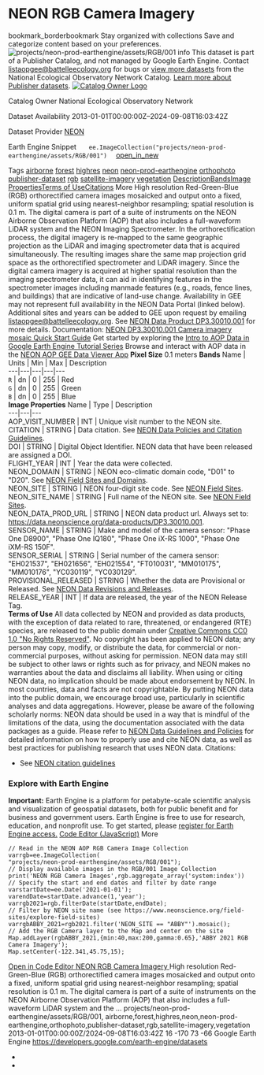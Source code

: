  
#  NEON RGB Camera Imagery 
bookmark_borderbookmark Stay organized with collections  Save and categorize content based on your preferences.
![projects/neon-prod-earthengine/assets/RGB/001](https://developers.google.com/earth-engine/datasets/images/neon-prod-earthengine/projects_neon-prod-earthengine_assets_RGB_001_sample.png)
info
This dataset is part of a Publisher Catalog, and not managed by Google Earth Engine. Contact listaopgee@battelleecology.org for bugs or [view more datasets](https://developers.google.com/earth-engine/datasets/publisher/neon-prod-earthengine) from the National Ecological Observatory Network Catalog. [Learn more about Publisher datasets](https://developers.google.com/earth-engine/datasets/publisher). 
[ ![Catalog Owner Logo](https://developers.google.com/static/earth-engine/datasets/logos/neon-prod-earthengine_logo.png) ](https://www.neonscience.org/data-collection/airborne-remote-sensing) 

Catalog Owner
    National Ecological Observatory Network 

Dataset Availability
    2013-01-01T00:00:00Z–2024-09-08T16:03:42Z 

Dataset Provider
     [ NEON ](https://data.neonscience.org/data-products/DP3.30010.001) 

Earth Engine Snippet
     `    ee.ImageCollection("projects/neon-prod-earthengine/assets/RGB/001")   ` [ open_in_new ](https://code.earthengine.google.com/?scriptPath=Examples:Datasets/neon-prod-earthengine/projects_neon-prod-earthengine_assets_RGB_001) 

Tags
     [airborne](https://developers.google.com/earth-engine/datasets/tags/airborne) [forest](https://developers.google.com/earth-engine/datasets/tags/forest) [highres](https://developers.google.com/earth-engine/datasets/tags/highres) [neon](https://developers.google.com/earth-engine/datasets/tags/neon) [neon-prod-earthengine](https://developers.google.com/earth-engine/datasets/tags/neon-prod-earthengine) [orthophoto](https://developers.google.com/earth-engine/datasets/tags/orthophoto) [publisher-dataset](https://developers.google.com/earth-engine/datasets/tags/publisher-dataset) [rgb](https://developers.google.com/earth-engine/datasets/tags/rgb) [satellite-imagery](https://developers.google.com/earth-engine/datasets/tags/satellite-imagery) [vegetation](https://developers.google.com/earth-engine/datasets/tags/vegetation)
[Description](https://developers.google.com/earth-engine/datasets/catalog/projects_neon-prod-earthengine_assets_RGB_001#description)[Bands](https://developers.google.com/earth-engine/datasets/catalog/projects_neon-prod-earthengine_assets_RGB_001#bands)[Image Properties](https://developers.google.com/earth-engine/datasets/catalog/projects_neon-prod-earthengine_assets_RGB_001#image-properties)[Terms of Use](https://developers.google.com/earth-engine/datasets/catalog/projects_neon-prod-earthengine_assets_RGB_001#terms-of-use)[Citations](https://developers.google.com/earth-engine/datasets/catalog/projects_neon-prod-earthengine_assets_RGB_001#citations) More
High resolution Red-Green-Blue (RGB) orthorectified camera images mosaicked and output onto a fixed, uniform spatial grid using nearest-neighbor resampling; spatial resolution is 0.1 m. The digital camera is part of a suite of instruments on the NEON Airborne Observation Platform (AOP) that also includes a full-waveform LiDAR system and the NEON Imaging Spectrometer. In the orthorectification process, the digital imagery is re-mapped to the same geographic projection as the LiDAR and imaging spectrometer data that is acquired simultaneously. The resulting images share the same map projection grid space as the orthorectified spectrometer and LiDAR imagery. Since the digital camera imagery is acquired at higher spatial resolution than the imaging spectrometer data, it can aid in identifying features in the spectrometer images including manmade features (e.g., roads, fence lines, and buildings) that are indicative of land-use change. Availability in GEE may not represent full availability in the NEON Data Portal (linked below). Additional sites and years can be added to GEE upon request by emailing listaopgee@battelleecology.org.
See [NEON Data Product DP3.30010.001](https://data.neonscience.org/data-products/DP3.30010.001) for more details.
Documentation: [NEON DP3.30010.001 Camera imagery mosaic Quick Start Guide](https://data.neonscience.org/api/v0/documents/quick-start-guides/NEON.QSG.DP3.30010.001v1?inline=true&fallback=html)
Get started by exploring the [Intro to AOP Data in Google Earth Engine Tutorial Series](https://www.neonscience.org/resources/learning-hub/tutorials/intro-aop-data-google-earth-engine-tutorial-series)
Browse and interact with AOP data in the [NEON AOP GEE Data Viewer App](https://neon-prod-earthengine.projects.earthengine.app/view/neon-aop-gee-data-viewer---desktop)
**Pixel Size** 0.1 meters 
**Bands**
Name | Units | Min | Max | Description  
---|---|---|---|---  
`R` | dn |  0  |  255  | Red  
`G` | dn |  0  |  255  | Green  
`B` | dn |  0  |  255  | Blue  
**Image Properties**
Name | Type | Description  
---|---|---  
AOP_VISIT_NUMBER | INT | Unique visit number to the NEON site.  
CITATION | STRING | Data citation. See [NEON Data Policies and Citation Guidelines](https://www.neonscience.org/data-samples/data-policies-citation).  
DOI | STRING | Digital Object Identifier. NEON data that have been released are assigned a DOI.  
FLIGHT_YEAR | INT | Year the data were collected.  
NEON_DOMAIN | STRING | NEON eco-climatic domain code, "D01" to "D20". See [NEON Field Sites and Domains](https://www.neonscience.org/field-sites/about-field-sites).  
NEON_SITE | STRING | NEON four-digit site code. See [NEON Field Sites](https://www.neonscience.org/field-sites/).  
NEON_SITE_NAME | STRING | Full name of the NEON site. See [NEON Field Sites](https://www.neonscience.org/field-sites/).  
NEON_DATA_PROD_URL | STRING | NEON data product url. Always set to: <https://data.neonscience.org/data-products/DP3.30010.001>.  
SENSOR_NAME | STRING | Make and model of the camera sensor: "Phase One D8900", "Phase One IQ180", "Phase One iX-RS 1000", "Phase One iXM-RS 150F".  
SENSOR_SERIAL | STRING | Serial number of the camera sensor: "EH021537", "EH021656", "EH021554", "FT010031", "MM010175", "MM010176", "YC030119", "YC030129".  
PROVISIONAL_RELEASED | STRING | Whether the data are Provisional or Released. See [NEON Data Revisions and Releases](https://www.neonscience.org/data-samples/data-management/data-revisions-releases).  
RELEASE_YEAR | INT | If data are released, the year of the NEON Release Tag.  
**Terms of Use**
All data collected by NEON and provided as data products, with the exception of data related to rare, threatened, or endangered (RTE) species, are released to the public domain under [Creative Commons CC0 1.0 "No Rights Reserved"](https://creativecommons.org/publicdomain/zero/1.0/). No copyright has been applied to NEON data; any person may copy, modify, or distribute the data, for commercial or non-commercial purposes, without asking for permission. NEON data may still be subject to other laws or rights such as for privacy, and NEON makes no warranties about the data and disclaims all liability. When using or citing NEON data, no implication should be made about endorsement by NEON. In most countries, data and facts are not copyrightable. By putting NEON data into the public domain, we encourage broad use, particularly in scientific analyses and data aggregations. However, please be aware of the following scholarly norms: NEON data should be used in a way that is mindful of the limitations of the data, using the documentation associated with the data packages as a guide. Please refer to [NEON Data Guidelines and Policies](https://www.neonscience.org/data-samples/guidelines-policies) for detailed information on how to properly use and cite NEON data, as well as best practices for publishing research that uses NEON data.
Citations:
  * See [NEON citation guidelines](https://www.neonscience.org/data-samples/guidelines-policies/citing)


### Explore with Earth Engine
**Important:** Earth Engine is a platform for petabyte-scale scientific analysis and visualization of geospatial datasets, both for public benefit and for business and government users. Earth Engine is free to use for research, education, and nonprofit use. To get started, please [register for Earth Engine access.](https://console.cloud.google.com/earth-engine)
[Code Editor (JavaScript)](https://developers.google.com/earth-engine/datasets/catalog/projects_neon-prod-earthengine_assets_RGB_001#code-editor-javascript-sample) More
```
// Read in the NEON AOP RGB Camera Image Collection
varrgb=ee.ImageCollection(
"projects/neon-prod-earthengine/assets/RGB/001");
// Display available images in the RGB/001 Image Collection
print('NEON RGB Camera Images',rgb.aggregate_array('system:index'))
// Specify the start and end dates and filter by date range
varstartDate=ee.Date('2021-01-01');
varendDate=startDate.advance(1,'year');
varrgb2021=rgb.filterDate(startDate,endDate);
// Filter by NEON site name (see https://www.neonscience.org/field-sites/explore-field-sites)
varrgbABBY_2021=rgb2021.filter('NEON_SITE == "ABBY"').mosaic();
// Add the RGB Camera layer to the Map and center on the site
Map.addLayer(rgbABBY_2021,{min:40,max:200,gamma:0.65},'ABBY 2021 RGB Camera Imagery');
Map.setCenter(-122.341,45.75,15);
```
[ Open in Code Editor ](https://code.earthengine.google.com/?scriptPath=Examples:Datasets/neon-prod-earthengine/projects_neon-prod-earthengine_assets_RGB_001)
[ NEON RGB Camera Imagery ](https://developers.google.com/earth-engine/datasets/catalog/projects_neon-prod-earthengine_assets_RGB_001)
High resolution Red-Green-Blue (RGB) orthorectified camera images mosaicked and output onto a fixed, uniform spatial grid using nearest-neighbor resampling; spatial resolution is 0.1 m. The digital camera is part of a suite of instruments on the NEON Airborne Observation Platform (AOP) that also includes a full-waveform LiDAR system and the …
projects/neon-prod-earthengine/assets/RGB/001, airborne,forest,highres,neon,neon-prod-earthengine,orthophoto,publisher-dataset,rgb,satellite-imagery,vegetation 
2013-01-01T00:00:00Z/2024-09-08T16:03:42Z
16 -170 73 -66 
Google Earth Engine
https://developers.google.com/earth-engine/datasets
  * [ ](https://doi.org/https://data.neonscience.org/data-products/DP3.30010.001)
  * [ ](https://doi.org/https://developers.google.com/earth-engine/datasets/catalog/projects_neon-prod-earthengine_assets_RGB_001)



